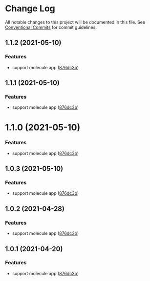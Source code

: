 # Change Log

All notable changes to this project will be documented in this file.
See [Conventional Commits](https://conventionalcommits.org) for commit guidelines.

## 1.1.2 (2021-05-10)


### Features

* support molecule app ([876dc3b](http://icode.baidu.com:8235/baidu/myapp-fe/node-ui/commits/876dc3babb068a64a3b7e89f8faa75ef1e2ffd2f))





## 1.1.1 (2021-05-10)


### Features

* support molecule app ([876dc3b](http://icode.baidu.com:8235/baidu/myapp-fe/node-ui/commits/876dc3babb068a64a3b7e89f8faa75ef1e2ffd2f))





# 1.1.0 (2021-05-10)


### Features

* support molecule app ([876dc3b](http://icode.baidu.com:8235/baidu/myapp-fe/node-ui/commits/876dc3babb068a64a3b7e89f8faa75ef1e2ffd2f))





## 1.0.3 (2021-05-10)


### Features

* support molecule app ([876dc3b](http://icode.baidu.com:8235/baidu/myapp-fe/node-ui/commits/876dc3babb068a64a3b7e89f8faa75ef1e2ffd2f))





## 1.0.2 (2021-04-28)


### Features

* support molecule app ([876dc3b](http://icode.baidu.com:8235/baidu/myapp-fe/node-ui/commits/876dc3babb068a64a3b7e89f8faa75ef1e2ffd2f))





## 1.0.1 (2021-04-20)


### Features

* support molecule app ([876dc3b](http://icode.baidu.com:8235/baidu/myapp-fe/node-ui/commits/876dc3babb068a64a3b7e89f8faa75ef1e2ffd2f))
